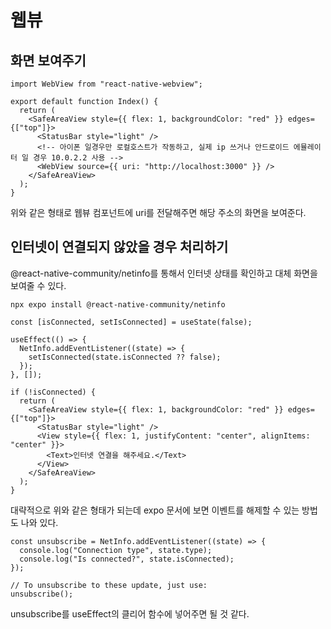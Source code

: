 # 웹뷰

## 화면 보여주기

```
import WebView from "react-native-webview";

export default function Index() {
  return (
    <SafeAreaView style={{ flex: 1, backgroundColor: "red" }} edges={["top"]}>
      <StatusBar style="light" />
      <!-- 아이폰 일경우만 로컬호스트가 작동하고, 실제 ip 쓰거나 안드로이드 에뮬레이터 일 경우 10.0.2.2 사용 -->
      <WebView source={{ uri: "http://localhost:3000" }} />
    </SafeAreaView>
  );
}
```

위와 같은 형태로 웹뷰 컴포넌트에 uri를 전달해주면 해당 주소의 화면을 보여준다.

## 인터넷이 연결되지 않았을 경우 처리하기

@react-native-community/netinfo를 통해서 인터넷 상태를 확인하고 대체 화면을 보여줄 수 있다.

```
npx expo install @react-native-community/netinfo
```

```tsx
const [isConnected, setIsConnected] = useState(false);

useEffect(() => {
  NetInfo.addEventListener((state) => {
    setIsConnected(state.isConnected ?? false);
  });
}, []);

if (!isConnected) {
  return (
    <SafeAreaView style={{ flex: 1, backgroundColor: "red" }} edges={["top"]}>
      <StatusBar style="light" />
      <View style={{ flex: 1, justifyContent: "center", alignItems: "center" }}>
        <Text>인터넷 연결을 해주세요.</Text>
      </View>
    </SafeAreaView>
  );
}
```

대략적으로 위와 같은 형태가 되는데 expo 문서에 보면 이벤트를 해제할 수 있는 방법도 나와 있다.

```tsx
const unsubscribe = NetInfo.addEventListener((state) => {
  console.log("Connection type", state.type);
  console.log("Is connected?", state.isConnected);
});

// To unsubscribe to these update, just use:
unsubscribe();
```

unsubscribe를 useEffect의 클리어 함수에 넣어주면 될 것 같다.
